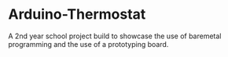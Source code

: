 # Arduino-Thermostat
A 2nd year school project build to showcase the use of baremetal programming and the use of a prototyping board.
